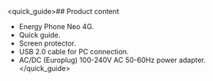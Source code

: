 <quick_guide>## Product content

* Energy Phone Neo 4G.
* Quick guide.
* Screen protector.
* USB 2.0 cable for PC connection.
* AC/DC (Europlug) 100-240V AC 50-60Hz power adapter.
</quick_guide>

